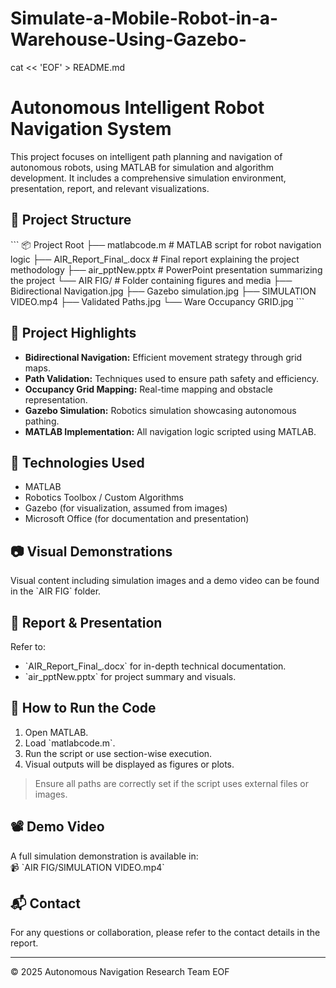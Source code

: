 # Simulate-a-Mobile-Robot-in-a-Warehouse-Using-Gazebo-
cat << 'EOF' > README.md
# Autonomous Intelligent Robot Navigation System

This project focuses on intelligent path planning and navigation of autonomous robots, using MATLAB for simulation and algorithm development. It includes a comprehensive simulation environment, presentation, report, and relevant visualizations.

## 📁 Project Structure

\`\`\`
📦 Project Root
├── matlabcode.m                 # MATLAB script for robot navigation logic
├── AIR_Report_Final_.docx      # Final report explaining the project methodology
├── air_pptNew.pptx             # PowerPoint presentation summarizing the project
└── AIR FIG/                    # Folder containing figures and media
    ├── Bidirectional Navigation.jpg
    ├── Gazebo simulation.jpg
    ├── SIMULATION VIDEO.mp4
    ├── Validated Paths.jpg
    └── Ware Occupancy GRID.jpg
\`\`\`

## 🚀 Project Highlights

- **Bidirectional Navigation:** Efficient movement strategy through grid maps.
- **Path Validation:** Techniques used to ensure path safety and efficiency.
- **Occupancy Grid Mapping:** Real-time mapping and obstacle representation.
- **Gazebo Simulation:** Robotics simulation showcasing autonomous pathing.
- **MATLAB Implementation:** All navigation logic scripted using MATLAB.

## 🧠 Technologies Used

- MATLAB
- Robotics Toolbox / Custom Algorithms
- Gazebo (for visualization, assumed from images)
- Microsoft Office (for documentation and presentation)

## 📷 Visual Demonstrations

Visual content including simulation images and a demo video can be found in the \`AIR FIG\` folder.

## 📑 Report & Presentation

Refer to:
- \`AIR_Report_Final_.docx\` for in-depth technical documentation.
- \`air_pptNew.pptx\` for project summary and visuals.

## 🧪 How to Run the Code

1. Open MATLAB.
2. Load \`matlabcode.m\`.
3. Run the script or use section-wise execution.
4. Visual outputs will be displayed as figures or plots.

> Ensure all paths are correctly set if the script uses external files or images.

## 📽 Demo Video

A full simulation demonstration is available in:  
📹 \`AIR FIG/SIMULATION VIDEO.mp4\`

## 📬 Contact

For any questions or collaboration, please refer to the contact details in the report.

---

© 2025 Autonomous Navigation Research Team
EOF
